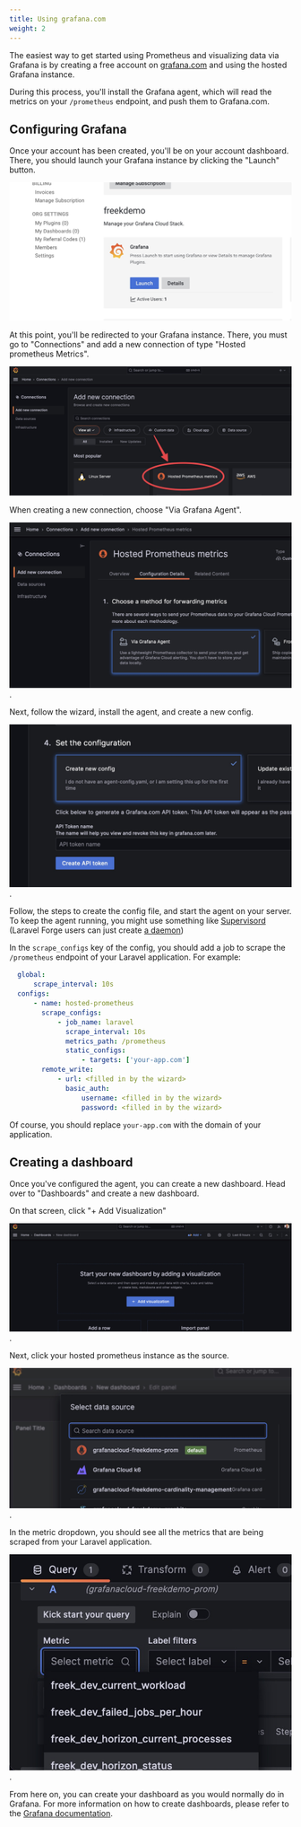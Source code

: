```yaml
---
title: Using grafana.com
weight: 2
---
```


The easiest way to get started using Prometheus and visualizing data via Grafana is by creating a free account on [grafana.com](https://grafana.com) and using the hosted Grafana instance.

During this process, you'll install the Grafana agent, which will read the metrics on your `/prometheus` endpoint, and push them to Grafana.com.

## Configuring Grafana

Once your account has been created, you'll be on your account dashboard. There, you should launch your Grafana instance by clicking the "Launch" button.

![Grafana.com dashboard](/docs/images/launch-grafana.jpg)

At this point, you'll be redirected to your Grafana instance. There, you must go to "Connections" and add a new connection of type "Hosted prometheus Metrics".

![Grafana.com new connection](/docs/images/new-connection.jpg)

When creating a new connection, choose "Via Grafana Agent".

![Grafana.com agent](/docs/images/grafana-agent.jpg).

Next, follow the wizard, install the agent, and create a new config.

![Grafana.com config](/docs/images/new-config.jpg).

Follow, the steps to create the config file, and start the agent on your server. To keep the agent running, you might use something like [Supervisord](http://supervisord.org) (Laravel Forge users can just create [a daemon](https://forge.laravel.com/docs/1.0/resources/daemons.html))

In the `scrape_configs` key of the config, you should add a job to scrape the `/prometheus` endpoint of your Laravel application. For example:

```yaml
  global:
      scrape_interval: 10s
  configs:
      - name: hosted-prometheus
        scrape_configs:
            - job_name: laravel
              scrape_interval: 10s
              metrics_path: /prometheus
              static_configs:
                  - targets: ['your-app.com']
        remote_write:
            - url: <filled in by the wizard>
              basic_auth:
                  username: <filled in by the wizard>
                  password: <filled in by the wizard>
```

Of course, you should replace `your-app.com` with the domain of your application.

## Creating a dashboard

Once you've configured the agent, you can create a new dashboard. Head over to "Dashboards" and create a new dashboard.

On that screen, click "+ Add Visualization"

![Grafana.com visualization](/docs/images/add-dashboard.jpg).

Next, click your hosted prometheus instance as the source.

![Grafana.com visualization](/docs/images/prometheus-source.jpg).

In the metric dropdown, you should see all the metrics that are being scraped from your Laravel application.

![Grafana.com metrics](/docs/images/metrics.jpg).

From here on, you can create your dashboard as you would normally do in Grafana. For more information on how to create dashboards, please refer to the [Grafana documentation](https://grafana.com/docs/grafana/latest/guides/getting_started/).
